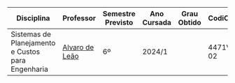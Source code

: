 | Disciplina | Professor | Semestre Previsto | Ano Cursada | Grau Obtido | CodiCred | Carga Horária |
| --- | --- | --- | --- | --- | --- | --- |
| Sistemas de Planejamento e Custos para Engenharia | [Alvaro de Leão](http://lattes.cnpq.br/2491467880229884) | 6º | 2024/1 |  | 4471V-02 | 30 |
